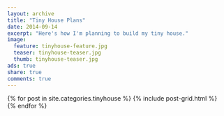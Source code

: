 ```yaml
---
layout: archive
title: "Tiny House Plans"
date: 2014-09-14
excerpt: "Here's how I'm planning to build my tiny house."
image:
  feature: tinyhouse-feature.jpg
  teaser: tinyhouse-teaser.jpg
  thumb: tinyhouse-teaser.jpg
ads: true
share: true
comments: true
---
```


<div class="tiles">
{% for post in site.categories.tinyhouse %}
  {% include post-grid.html %}
{% endfor %}
</div><!-- /.tiles -->